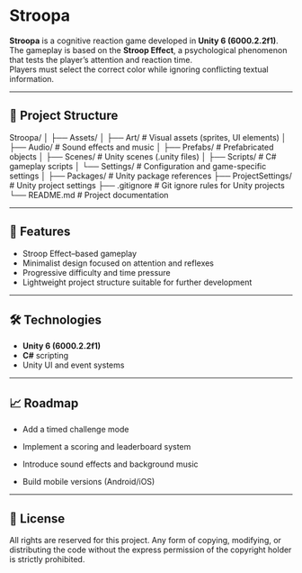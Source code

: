 # Stroopa

**Stroopa** is a cognitive reaction game developed in **Unity 6 (6000.2.2f1)**.  
The gameplay is based on the **Stroop Effect**, a psychological phenomenon that tests the player’s attention and reaction time.  
Players must select the correct color while ignoring conflicting textual information.

---

## 📂 Project Structure
Stroopa/
│
├── Assets/
│   ├── Art/       # Visual assets (sprites, UI elements)
│   ├── Audio/     # Sound effects and music
│   ├── Prefabs/   # Prefabricated objects
│   ├── Scenes/    # Unity scenes (.unity files)
│   ├── Scripts/   # C# gameplay scripts
│   └── Settings/  # Configuration and game-specific settings
│
├── Packages/        # Unity package references
├── ProjectSettings/ # Unity project settings
├── .gitignore       # Git ignore rules for Unity projects
└── README.md        # Project documentation

---

## 🚀 Features
- Stroop Effect–based gameplay
- Minimalist design focused on attention and reflexes
- Progressive difficulty and time pressure
- Lightweight project structure suitable for further development

---

## 🛠️ Technologies
- **Unity 6 (6000.2.2f1)**
- **C#** scripting
- Unity UI and event systems

---

## 📈 Roadmap

- Add a timed challenge mode

- Implement a scoring and leaderboard system

- Introduce sound effects and background music

- Build mobile versions (Android/iOS)

---

## 📜 License

All rights are reserved for this project. Any form of copying, modifying, or distributing the code without the express permission of the copyright holder is strictly prohibited.